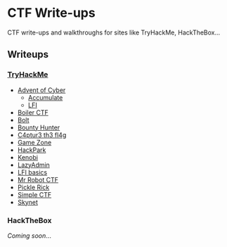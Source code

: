 # CTF Write-ups 

CTF write-ups and walkthroughs for sites like TryHackMe, HackTheBox...

## Writeups

### [TryHackMe](https://github.com/josh-a-miller/ctf/tree/master/try-hack-me)

- [Advent of Cyber](https://github.com/josh-a-miller/ctf/tree/master/try-hack-me/advent-of-cyber)
    - [Accumulate](https://github.com/josh-a-miller/ctf/tree/master/try-hack-me/advent-of-cyber/accumulate)
    - [LFI](https://github.com/josh-a-miller/ctf/tree/master/try-hack-me/advent-of-cyber/lfi) 
- [Boiler CTF](https://github.com/josh-a-miller/ctf/tree/master/try-hack-me/bounty-hunter/boiler-ctf)
- [Bolt](https://github.com/josh-a-miller/ctf/tree/master/try-hack-me/bolt)
- [Bounty Hunter](https://github.com/josh-a-miller/ctf/tree/master/try-hack-me/bounty-hunter)
- [C4ptur3 th3 fl4g](https://github.com/josh-a-miller/ctf/tree/master/try-hack-me/c4ptur3-th3-fl4g)
- [Game Zone](https://github.com/josh-a-miller/ctf/tree/master/try-hack-me/game-zone)
- [HackPark](https://github.com/josh-a-miller/ctf/tree/master/try-hack-me/hack-park)
- [Kenobi](https://github.com/josh-a-miller/ctf/tree/master/try-hack-me/kenobi)
- [LazyAdmin](https://github.com/josh-a-miller/ctf/tree/master/try-hack-me/lazy-admin)
- [LFI basics](https://github.com/josh-a-miller/ctf/tree/master/try-hack-me/lfi-basics)
- [Mr Robot CTF](https://github.com/josh-a-miller/ctf/tree/master/try-hack-me/mr-robot-ctf)
- [Pickle Rick](https://github.com/josh-a-miller/ctf/tree/master/try-hack-me/pickle-rick)
- [Simple CTF](https://github.com/josh-a-miller/ctf/tree/master/try-hack-me/simple-ctf)
- [Skynet](https://github.com/josh-a-miller/ctf/tree/master/try-hack-me/skynet)

### HackTheBox

_Coming soon_...
